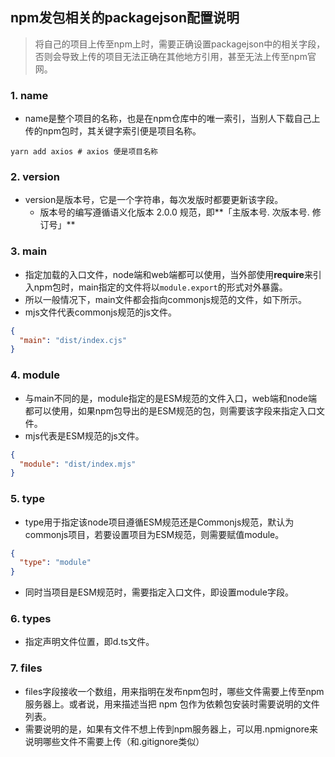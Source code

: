 ## npm发包相关的packagejson配置说明

> 将自己的项目上传至npm上时，需要正确设置packagejson中的相关字段，否则会导致上传的项目无法正确在其他地方引用，甚至无法上传至npm官网。

### 1. name

* name是整个项目的名称，也是在npm仓库中的唯一索引，当别人下载自己上传的npm包时，其关键字索引便是项目名称。

```shell
yarn add axios # axios 便是项目名称
```



### 2. version

* version是版本号，它是一个字符串，每次发版时都要更新该字段。
  * 版本号的编写遵循语义化版本 2.0.0 规范，即**「主版本号. 次版本号. 修订号」**



### 3. main

* 指定加载的入口文件，node端和web端都可以使用，当外部使用**require**来引入npm包时，main指定的文件将以```module.export```的形式对外暴露。
* 所以一般情况下，main文件都会指向commonjs规范的文件，如下所示。
* mjs文件代表commonjs规范的js文件。

```json
{
  "main": "dist/index.cjs"
}
```

### 4. module

* 与main不同的是，module指定的是ESM规范的文件入口，web端和node端都可以使用，如果npm包导出的是ESM规范的包，则需要该字段来指定入口文件。
* mjs代表是ESM规范的js文件。

````json
{
  "module": "dist/index.mjs"
}
````

### 5. type

* type用于指定该node项目遵循ESM规范还是Commonjs规范，默认为commonjs项目，若要设置项目为ESM规范，则需要赋值module。

```json
{
  "type": "module"
}
```

* 同时当项目是ESM规范时，需要指定入口文件，即设置module字段。



### 6. types

* 指定声明文件位置，即d.ts文件。



### 7. files

* files字段接收一个数组，用来指明在发布npm包时，哪些文件需要上传至npm服务器上。或者说，用来描述当把 npm 包作为依赖包安装时需要说明的文件列表。
* 需要说明的是，如果有文件不想上传到npm服务器上，可以用.npmignore来说明哪些文件不需要上传（和.gitignore类似）